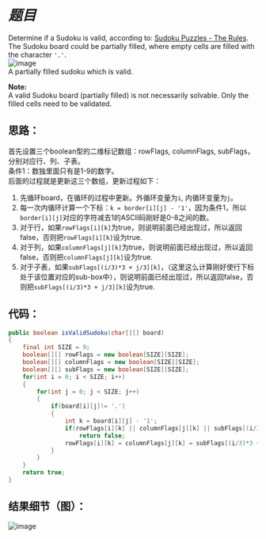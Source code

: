 # *题目*
Determine if a Sudoku is valid, according to: [Sudoku Puzzles - The Rules](http://sudoku.com.au/TheRules.aspx).  
The Sudoku board could be partially filled, where empty cells are filled with the character `'.'`.  
![image](http://upload.wikimedia.org/wikipedia/commons/thumb/f/ff/Sudoku-by-L2G-20050714.svg/250px-Sudoku-by-L2G-20050714.svg.png)  
A partially filled sudoku which is valid.  

**Note:**  
A valid Sudoku board (partially filled) is not necessarily solvable. Only the filled cells need to be validated.  
## 思路：
首先设置三个boolean型的二维标记数组：rowFlags, columnFlags, subFlags，分别对应行、列、子表。   
条件1：数独里面只有是1-9的数字。  
后面的过程就是更新这三个数组，更新过程如下：  
1. 先循环board，在循环的过程中更新。外循环变量为`i`, 内循环变量为`j`。  
2. 每一次内循环计算一个下标：`k = border[i][j] - '1'`，因为条件1，所以`border[i][j]`对应的字符减去1的ASCII码刚好是0-8之间的数。  
3. 对于行，如果`rowFlags[i][k]`为true，则说明前面已经出现过，所以返回false，否则把`rowFlags[i][k]`设为true.   
4. 对于列，如果`columnFlags[j][k]`为true，则说明前面已经出现过，所以返回false，否则把`columnFlags[j][k]`设为true.   
5. 对于子表，如果`subFlags[(i/3)*3 + j/3][k]`，（这里这么计算刚好使行下标处于该位置对应的sub-box中），则说明前面已经出现过，所以返回false，否则把`subFlags[(i/3)*3 + j/3][k]`设为true.   
## 代码：
```java
public boolean isValidSudoku(char[][] board)
{
    final int SIZE = 9;
    boolean[][] rowFlags = new boolean[SIZE][SIZE];
    boolean[][] columnFlags = new boolean[SIZE][SIZE];
    boolean[][] subFlags = new boolean[SIZE][SIZE];
    for(int i = 0; i < SIZE; i++)
    {
        for(int j = 0; j < SIZE; j++)
        {
            if(board[i][j]!= '.')
            {
                int k = board[i][j] - '1';
                if(rowFlags[i][k] || columnFlags[j][k] || subFlags[(i/3)*3 + j/3][k])
                    return false;
                rowFlags[i][k] = columnFlags[j][k] = subFlags[(i/3)*3 + j/3][k] = true;
            }
        }
    }
    return true;
}
```
## 结果细节（图）：
![image](https://github.com/jnuyanfa/YanFa-LeetCode-with-JAVA/blob/master/src/leetcode036_ValidSudoku/img/1.png)

